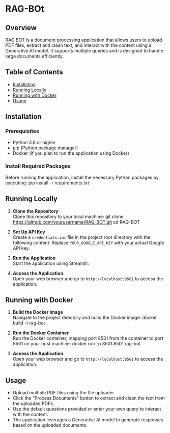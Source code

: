 # RAG-BOt

## Overview
RAG BOT is a document processing application that allows users to upload PDF files, extract and clean text, and interact with the content using a Generative AI model. It supports multiple queries and is designed to handle large documents efficiently.

## Table of Contents
- [Installation](#installation)
- [Running Locally](#running-locally)
- [Running with Docker](#running-with-docker)
- [Usage](#usage)


## Installation

### Prerequisites
- Python 3.8 or higher
- pip (Python package manager)
- Docker (if you plan to run the application using Docker)

### Install Required Packages
Before running the application, install the necessary Python packages by executing:
pip install -r requirements.txt


## Running Locally

1. **Clone the Repository**  
   Clone this repository to your local machine:
   git clone https://github.com/yourusername/RAG-BOT.git cd RAG-BOT

3. **Set Up API Key**  
Create a `credentials.ini` file in the project root directory with the following content:
Replace `YOUR_GOOGLE_API_KEY` with your actual Google API key.

4. **Run the Application**  
Start the application using Streamlit:

5. **Access the Application**  
Open your web browser and go to `http://localhost:8501` to access the application.

## Running with Docker

1. **Build the Docker Image**  
Navigate to the project directory and build the Docker image:
docker build -t rag-bot .


2. **Run the Docker Container**  
Run the Docker container, mapping port 8501 from the container to port 8501 on your host machine:
docker run -p 8501:8501 rag-bot

3. **Access the Application**  
Open your web browser and go to `http://localhost:8501` to access the application.

## Usage

- Upload multiple PDF files using the file uploader.
- Click the "Process Documents" button to extract and clean the text from the uploaded PDFs.
- Use the default questions provided or enter your own query to interact with the content.
- The application leverages a Generative AI model to generate responses based on the uploaded documents.


